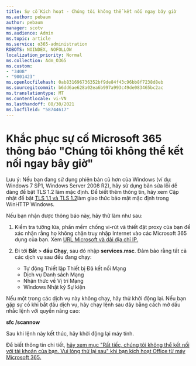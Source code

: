 ```yaml
---
title: Sự cố Kích hoạt - Chúng tôi không thể kết nối ngay bây giờ
ms.author: pebaum
author: pebaum
manager: scotv
ms.audience: Admin
ms.topic: article
ms.service: o365-administration
ROBOTS: NOINDEX, NOFOLLOW
localization_priority: Normal
ms.collection: Adm_O365
ms.custom:
- "3408"
- "9001423"
ms.openlocfilehash: 0ab831696736352bf9de84f43c96bb8f7238d8eb
ms.sourcegitcommit: b6dd6ae628a02ea6b997a993c49de083465bc2ac
ms.translationtype: MT
ms.contentlocale: vi-VN
ms.lasthandoff: 08/30/2021
ms.locfileid: "58744617"
---
```

# <a name="fixing-the-microsoft-365-apps-we-are-unable-to-connect-right-now-message"></a>Khắc phục sự cố Microsoft 365 thông báo "Chúng tôi không thể kết nối ngay bây giờ"

Lưu ý: Nếu bạn đang sử dụng phiên bản cũ hơn của Windows (ví dụ: Windows 7 SP1, [](https://download.microsoft.com/download/0/6/5/0658B1A7-6D2E-474F-BC2C-D69E5B9E9A68/MicrosoftEasyFix51044.msi) Windows Server 2008 R2), hãy sử dụng bản sửa lỗi dễ dàng để bật TLS 1.2 làm mặc định. Để biết thêm thông tin, hãy xem Cập nhật để bật [TLS 1.1 và TLS 1.2](https://support.microsoft.com/topic/update-to-enable-tls-1-1-and-tls-1-2-as-default-secure-protocols-in-winhttp-in-windows-c4bd73d2-31d7-761e-0178-11268bb10392)làm giao thức bảo mật mặc định trong WinHTTP Windows.

Nếu bạn nhận được thông báo này, hãy thử làm như sau:

1. Kiểm tra tường lửa, phần mềm chống vi-rút và thiết đặt proxy của bạn để xác nhận rằng họ không chặn truy nhập Internet vào các Microsoft 365 dụng của bạn. Xem [URL Microsoft và dải địa chỉ IP.](https://docs.microsoft.com/office365/enterprise/urls-and-ip-address-ranges)

2. Đi tới **Bắt**  >  **đầu Chạy**, sau đó nhập **services.msc**. Đảm bảo rằng tất cả các dịch vụ sau đều đang chạy:
    - Tự động Thiết lập Thiết bị Đã kết nối Mạng
    - Dịch vụ Danh sách Mạng
    - Nhận thức về Vị trí Mạng
    - Windows Nhật ký Sự kiện

Nếu một trong các dịch vụ này không chạy, hãy thử khởi động lại. Nếu bạn gặp sự cố khi bắt đầu dịch vụ, hãy chạy lệnh sau đây bằng cách mở dấu nhắc lệnh với quyền nâng cao:

**sfc /scannow**

Sau khi lệnh này kết thúc, hãy khởi động lại máy tính.

Để biết thông tin chi tiết, [hãy xem mục "Rất tiếc, chúng tôi không thể kết nối với tài khoản của bạn. Vui lòng thử lại sau" khi bạn kích hoạt Office từ máy Microsoft 365.](https://docs.microsoft.com/office/troubleshoot/activation-installation/issue-when-activate-office-from-office-365)